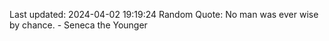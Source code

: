 Last updated: 2024-04-02 19:19:24
Random Quote: No man was ever wise by chance. - Seneca the Younger